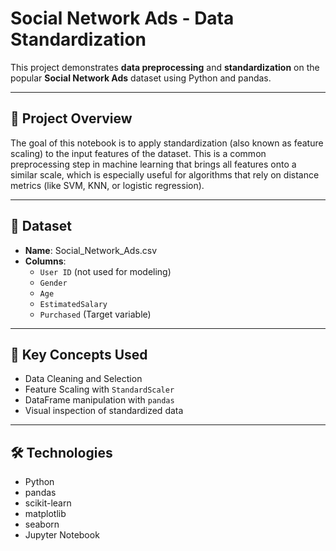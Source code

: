 # Social Network Ads - Data Standardization

This project demonstrates **data preprocessing** and **standardization** on the popular **Social Network Ads** dataset using Python and pandas.

---

## 📌 Project Overview

The goal of this notebook is to apply standardization (also known as feature scaling) to the input features of the dataset. This is a common preprocessing step in machine learning that brings all features onto a similar scale, which is especially useful for algorithms that rely on distance metrics (like SVM, KNN, or logistic regression).

---

## 📂 Dataset

- **Name**: Social_Network_Ads.csv  
- **Columns**:  
  - `User ID` (not used for modeling)  
  - `Gender`  
  - `Age`  
  - `EstimatedSalary`  
  - `Purchased` (Target variable)

---

## 🧪 Key Concepts Used

- Data Cleaning and Selection
- Feature Scaling with `StandardScaler`
- DataFrame manipulation with `pandas`
- Visual inspection of standardized data

---

## 🛠️ Technologies

- Python
- pandas  
- scikit-learn
- matplotlib
- seaborn
- Jupyter Notebook
